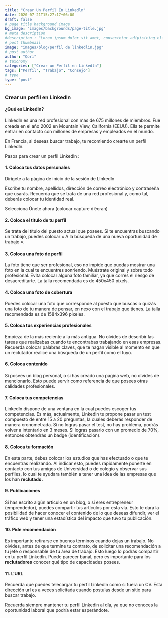 ```yaml
---
title: "Crear Un Perfil En Linkedln"
date: 2020-07-21T15:27:17+06:00
draft: false
# page title background image
bg_image: "images/backgrounds/page-title.jpg"
# meta description
#description : "Lorem ipsum dolor sit amet, consectetur adipisicing elit, sed do eiusmod tempor incididunt ut labore. dolore magna aliqua. Ut enim ad minim veniam, quis nostrud."
# post thumbnail
image: "images/blog/perfil de linkedlin.jpg"
# post author
author: "Qori"
# taxonomy
categories: ["Crear un Perfil en Linkedln"]
tags: ["Perfil", "Trabajo", "Consejo"]
# type
type: "post"
---
```


### Crear un perfil en Linkedln

#### ¿Qué es Linkedln?

Linkedln es una red profesional con mas de 675 millones de miembros. Fue creada en el año 2002 en Mountain View, California (EEUU). Ella te permite entrar en contacto con millones de empresas y empleados en el mundo.

En Francia, si deseas buscar trabajo, te recomiendo crearte un perfil Linkedln.

Pasos para crear un perfil Linkedln :

#### 1. Coloca tus datos personales

Dirígete a la página de inicio de la sesión de LInkedln

Escribe tu nombre, apellidos, dirección de correo electrónico y contraseña que usarás. Recuerda que se trata de una red profesional y, como tal, deberás colocar tu identidad real.

Selecciona Únete ahora (colocar capture d’écran)

#### 2. Coloca el titulo de tu perfil

Se trata del título del puesto actual que posees. Si te encuentras buscando un trabajo, puedes colocar « A la búsqueda de una nueva oportunidad de trabajo ».

#### 3. Coloca una foto de perfil

La foto tiene que ser profesional, eso no impide que puedas mostrar una foto en la cual te encuentres sonriendo. Muéstrate original y sobre todo profesional. Evita colocar alguna foto familiar, ya que corres el riesgo de desacreditarte. La talla recomendada es de 450x450 pixels.

#### 4. Coloca una foto de cobertura

Puedes colocar una foto que corresponde al puesto que buscas o quizás una foto de tu manera de pensar, en nexo con el trabajo que tienes. La talla recomendada es de 1584x396 pixeles.

#### 5. Coloca tus experiencias profesionales

Empieza de la más reciente a la más antigua. No olvides de describir las tareas que realizabas cuando te encontrabas trabajando en esas empresas. Recuerda colocar palabras claves, que te hagan visible al momento en que un reclutador realice una búsqueda de un perfil como el tuyo.

#### 6. Coloca contenido

Si posees un blog personal, o si has creado una página web, no olvides de mencionarlo. Esto puede servir como referencia de que posees otras calidades profesionales.

#### 7. Coloca tus competencias

Linkedln dispone de una ventana en la cual puedes escoger tus competencias. Es más, actualmente, Linkedln te propone pasar un test compuesto de entre 15 a 20 preguntas, la cuales deberás responder de manera cronometrada. Si no logras pasar el test, no hay problema, podrás volver a intentarlo en 3 meses. Si logras pasarlo con un promedio de 70%, entonces obtendrás un badge (identificación).

#### 8. Coloca tu formación

En esta parte, debes colocar los estudios que has efectuado o que te encuentras realizando. Al indicar esto, puedes rápidamente ponerte en contacto con tus amigos de Universidad o de colegio y observar sus perfiles, lo cual te ayudara también a tener una idea de las empresas que los han **reclutado.**

#### 9. Publicaciones

Si has escrito algún articulo en un blog, o si eres entrepreneur (emprendedor), puedes compartir tus artículos por esta vía. Esto te dará la posibilidad de hacer conocer el contenido de lo que deseas difundir, ver el tráfico web y tener una estadística del impacto que tuvo tu publicación.

#### 10. Pide recomendación

Es importante retirarse en buenos términos cuando dejas un trabajo. No olvides, antes de que termine tu contrato, de solicitar una recomendación a tu jefe o responsable de tu área de trabajo. Esto luego lo podrás compartir en tu perfil Linkedln. Puede parecer banal, pero es importante para los **reclutadores** conocer qué tipo de capacidades posees.

#### 11. L’URL

Recuerda que puedes telecargar tu perfil Linkedln como si fuera un CV. Esta dirección url es a veces solicitada cuando postulas desde un sitio para buscar trabajo.

Recuerda siempre mantener tu perfil Linkedln al día, ya que no conoces la oportunidad laboral que podría estar esperándote.